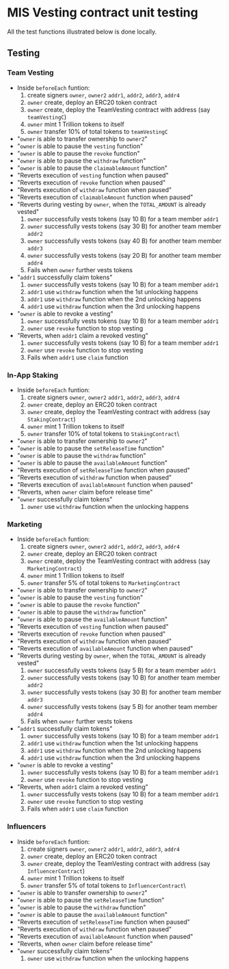 # MIS Vesting contract unit testing
All the test functions illustrated below is done locally.

## Testing
### Team Vesting
* Inside `beforeEach` funtion:
	1. create signers `owner`, `owner2` `addr1`, `addr2`, `addr3`, `addr4`
	1. `owner` create, deploy an ERC20 token contract
	1. `owner` create, deploy the TeamVesting contract with address (say `teamVestingC`)
	1. `owner` mint 1 Trillion tokens to itself
	1. `owner` transfer 10% of total tokens to `teamVestingC`
* "`owner` is able to transfer ownership to `owner2`"
* "`owner` is able to pause the `vesting` function"
* "`owner` is able to pause the `revoke` function"
* "`owner` is able to pause the `withdraw` function"
* "`owner` is able to pause the `claimableAmount` function"
* "Reverts execution of `vesting` function when paused"
* "Reverts execution of `revoke` function when paused"
* "Reverts execution of `withdraw` function when paused"
* "Reverts execution of `claimableAmount` function when paused"
* "Reverts during vesting by `owner`, when the `TOTAL_AMOUNT` is already vested"
	1. `owner` successfully vests tokens (say 10 B) for a team member `addr1`
	1. `owner` successfully vests tokens (say 30 B) for another team member `addr2`
	1. `owner` successfully vests tokens (say 40 B) for another team member `addr3`
	1. `owner` successfully vests tokens (say 20 B) for another team member `addr4`
	1. Fails when `owner` further vests tokens
* "`addr1` successfully claim tokens"
	1. `owner` successfully vests tokens (say 10 B) for a team member `addr1`
	1. `addr1` use `withdraw` function when the 1st unlocking happens 
	1. `addr1` use `withdraw` function when the 2nd unlocking happens 
	1. `addr1` use `withdraw` function when the 3rd unlocking happens
* "`owner` is able to revoke a vesting"
	1. `owner` successfully vests tokens (say 10 B) for a team member `addr1`
	1. `owner` use `revoke` function to stop vesting
* "Reverts, when `addr1` claim a revoked vesting"
	1. `owner` successfully vests tokens (say 10 B) for a team member `addr1`
	1. `owner` use `revoke` function to stop vesting
	1. Fails when `addr1` use `claim` function

### In-App Staking
* Inside `beforeEach` funtion:
	1. create signers `owner`, `owner2` `addr1`, `addr2`, `addr3`, `addr4`
	1. `owner` create, deploy an ERC20 token contract
	1. `owner` create, deploy the TeamVesting contract with address (say `StakingContract`)
	1. `owner` mint 1 Trillion tokens to itself
	1. `owner` transfer 10% of total tokens to `StakingContract`\
* "`owner` is able to transfer ownership to `owner2`"
* "`owner` is able to pause the `setReleaseTime` function"
* "`owner` is able to pause the `withdraw` function"
* "`owner` is able to pause the `availableAmount` function"
* "Reverts execution of `setReleaseTime` function when paused"
* "Reverts execution of `withdraw` function when paused"
* "Reverts execution of `availableAmount` function when paused"
* "Reverts, when `owner` claim before release time"
* "`owner` successfully claim tokens"
	1. `owner` use `withdraw` function when the unlocking happens 

### Marketing
* Inside `beforeEach` funtion:
	1. create signers `owner`, `owner2` `addr1`, `addr2`, `addr3`, `addr4`
	1. `owner` create, deploy an ERC20 token contract
	1. `owner` create, deploy the TeamVesting contract with address (say `MarketingContract`)
	1. `owner` mint 1 Trillion tokens to itself
	1. `owner` transfer 5% of total tokens to `MarketingContract`
* "`owner` is able to transfer ownership to `owner2`"
* "`owner` is able to pause the `vesting` function"
* "`owner` is able to pause the `revoke` function"
* "`owner` is able to pause the `withdraw` function"
* "`owner` is able to pause the `availableAmount` function"
* "Reverts execution of `vesting` function when paused"
* "Reverts execution of `revoke` function when paused"
* "Reverts execution of `withdraw` function when paused"
* "Reverts execution of `availableAmount` function when paused"
* "Reverts during vesting by `owner`, when the `TOTAL_AMOUNT` is already vested"
	1. `owner` successfully vests tokens (say 5 B) for a team member `addr1`
	1. `owner` successfully vests tokens (say 10 B) for another team member `addr2`
	1. `owner` successfully vests tokens (say 30 B) for another team member `addr3`
	1. `owner` successfully vests tokens (say 5 B) for another team member `addr4`
	1. Fails when `owner` further vests tokens
* "`addr1` successfully claim tokens"
	1. `owner` successfully vests tokens (say 10 B) for a team member `addr1`
	1. `addr1` use `withdraw` function when the 1st unlocking happens 
	1. `addr1` use `withdraw` function when the 2nd unlocking happens 
	1. `addr1` use `withdraw` function when the 3rd unlocking happens
* "`owner` is able to revoke a vesting"
	1. `owner` successfully vests tokens (say 10 B) for a team member `addr1`
	1. `owner` use `revoke` function to stop vesting
* "Reverts, when `addr1` claim a revoked vesting"
	1. `owner` successfully vests tokens (say 10 B) for a team member `addr1`
	1. `owner` use `revoke` function to stop vesting
	1. Fails when `addr1` use `claim` function

### Influencers
* Inside `beforeEach` funtion:
	1. create signers `owner`, `owner2` `addr1`, `addr2`, `addr3`, `addr4`
	1. `owner` create, deploy an ERC20 token contract
	1. `owner` create, deploy the TeamVesting contract with address (say `InfluencerContract`)
	1. `owner` mint 1 Trillion tokens to itself
	1. `owner` transfer 5% of total tokens to `InfluencerContract`\
* "`owner` is able to transfer ownership to `owner2`"
* "`owner` is able to pause the `setReleaseTime` function"
* "`owner` is able to pause the `withdraw` function"
* "`owner` is able to pause the `availableAmount` function"
* "Reverts execution of `setReleaseTime` function when paused"
* "Reverts execution of `withdraw` function when paused"
* "Reverts execution of `availableAmount` function when paused"
* "Reverts, when `owner` claim before release time"
* "`owner` successfully claim tokens"
	1. `owner` use `withdraw` function when the unlocking happens 